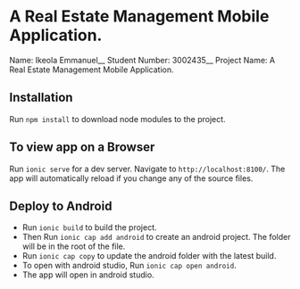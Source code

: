 # A Real Estate Management Mobile Application.

Name: Ikeola Emmanuel__
Student Number: 3002435__
Project Name: A Real Estate Management Mobile Application.

## Installation

Run `npm install` to download node modules to the project.

## To view app on a Browser

Run `ionic serve` for a dev server. Navigate to `http://localhost:8100/`. The app will automatically reload if you change any of the source files.

## Deploy to Android

 - Run `ionic build` to build the project.
 - Then Run `ionic cap add android` to create an android project. The folder will be in the root of the file.
 - Run `ionic cap copy` to update the android folder with the latest build.
 - To open with android studio, Run `ionic cap open android`. 
 - The app will open in android studio.

